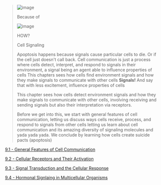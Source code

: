 > ![image](https://github.com/MCBasterSheet/MCBasterSheet/assets/157453648/e73f9bf1-7683-4229-b75b-ae0b1faf60b0)
>
> Because of
>
> ![image](https://github.com/MCBasterSheet/MCBasterSheet/assets/157453648/9d41a74c-897b-4162-a559-fc820b1dc4b9)
>
> HOW?
>
> Cell Signaling
>
> Apoptosis happens because signals cause particular cells to die. Or if the cell just doesn't call back.
> Cell communication is just a process where cells detect, interpret, and respond to signals in their environment, a signal being an agent able to influence properties of cells
> This chapters sees how cells find environment signals and how they make signals to communicate with other cells
> **Signals!** And say that with less excitement, influence properties of cells
>
> This chapter sees how cells detect environment signals and how they make signals to communicate with other cells, involving receiving and sending signals but also their interpretation via receptors.
>
> Before we get into this, we start with general features of cell communication, letting us discuss ways cells receive, process, and respond to signals from other cells letting us learn about cell communication and its amazing diversity of signaling molecules and yada yada yada. We conclude by learning how cells create suicide pacts (apoptosis)

[9.1 - General Features of Cell Communication](https://github.com/MCBasterSheet/MCBasterSheet/blob/main/MCB150/pages/SubChapters/Chapter%209/9.1%20-%20General%20Features%20of%20Cell%20Communication.md)

[9.2 - Cellular Receptors and Their Activation](https://github.com/MCBasterSheet/MCBasterSheet/blob/main/MCB150/pages/SubChapters/Chapter%209/9.2%20-%20Cellular%20Receptors%20and%20Their%20Activation.md)

[9.3 - Signal Transduction and the Cellular Response](https://github.com/MCBasterSheet/MCBasterSheet/blob/main/MCB150/pages/SubChapters/Chapter%209/9.3%20-%20Signal%20Transduction%20and%20the%20Cellular%20Response.md)

[9.4 - Hormonal Signlaing in Multicellular Organisms]()
